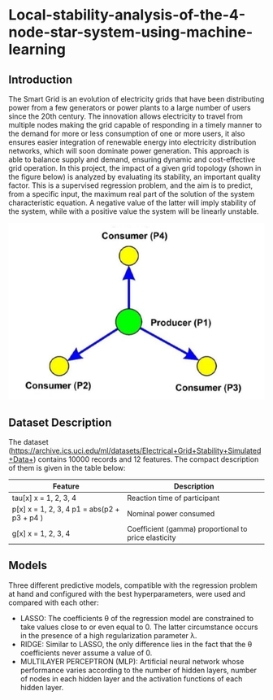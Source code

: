 
# Local-stability-analysis-of-the-4-node-star-system-using-machine-learning

## Introduction

The Smart Grid is an evolution of electricity grids that have been distributing power from a few generators or power plants to a large number of users since the 20th century. The innovation allows electricity to travel from multiple nodes making the grid capable of responding in a timely manner to the demand for more or less consumption of one or more users, it also ensures easier integration of renewable energy into electricity distribution networks, which will soon dominate power generation. This approach is able to balance supply and demand, ensuring dynamic and cost-effective grid operation.
In this project, the impact of a given grid topology (shown in the figure below) is analyzed by evaluating its stability, an important quality factor. This is a supervised regression problem, and the aim is to predict, from a specific input, the maximum real part of the solution of the system characteristic equation. A negative value of the latter will imply stability of the system, while with a positive value the system will be linearly unstable.

![grid_topology](grid_topology.png)

## Dataset Description

The dataset (https://archive.ics.uci.edu/ml/datasets/Electrical+Grid+Stability+Simulated+Data+) contains 10000 records and 12 features. The compact description of them is given in the table below:

| Feature                                     | Description                                          |
|---------------------------------------------|------------------------------------------------------|
| tau[x] x = 1, 2, 3, 4                       | Reaction time of participant                         |
| p[x] x = 1, 2, 3, 4 p1 = abs(p2 + p3 + p4 ) | Nominal power consumed                               |
| g[x] x = 1, 2, 3, 4                         | Coefficient (gamma) proportional to price elasticity |

## Models

Three different predictive models, compatible with the regression problem at hand and configured with the best hyperparameters, were used and compared with each other:

- LASSO: The coefficients θ of the regression model are constrained to take values close to or even equal to 0. The latter
circumstance occurs in the presence of a high regularization parameter λ.
- RIDGE: Similar to LASSO, the only difference lies in the fact that the θ coefficients never assume a value of 0.
- MULTILAYER PERCEPTRON (MLP): Artificial neural network whose performance varies according to the number of hidden layers, number of nodes in each hidden layer and the activation functions of each hidden layer.